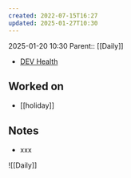 ```yaml
---
created: 2022-07-15T16:27
updated: 2025-01-27T10:30
---
```

2025-01-20 10:30
Parent:: [[Daily]] 

- [DEV Health](https://health-configdev.mixtelematics.com/public/mapshow.htm?id=2001&mapid=1A35514B-E08F-4B7C-90B8-CD1774AE8CA3)

## Worked on

- [[holiday]]

## Notes

- xxx

![[Daily]]
